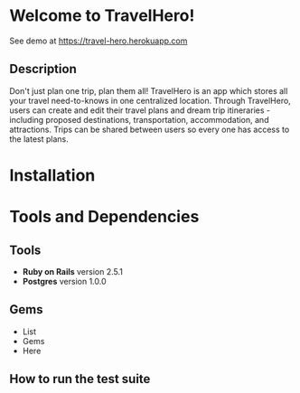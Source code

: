 # Welcome to TravelHero!

See demo at https://travel-hero.herokuapp.com

## Description

Don't just plan one trip, plan them all! TravelHero is an app which stores all your travel need-to-knows in one centralized location. Through TravelHero, users can create and edit their travel plans and dream trip itineraries - including proposed destinations, transportation, accommodation, and attractions. Trips can be shared between users so every one has access to the latest plans. 

# Installation

# Tools and Dependencies

## Tools
 - **Ruby on Rails** version 2.5.1
 - **Postgres** version 1.0.0

## Gems

 - List
 - Gems
 - Here

## How to run the test suite
